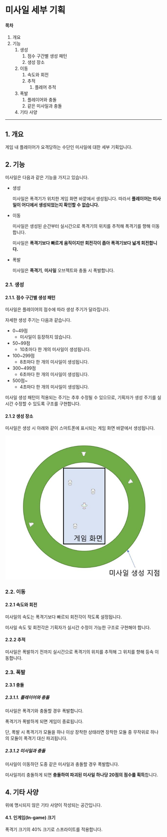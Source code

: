 # 미사일 세부 기획

#### 목차

1.  개요
2.  기능
    1.  생성
        1.  점수 구간별 생성 패턴
        2.  생성 장소
    2.  이동
        1.  속도와 회전
        2.  추적
            1.  플레어 추적
    3.  폭발
        1.  플레이어와 충돌
        2.  같은 미사일과 충돌
    4.  기타 사양

-----

## 1. 개요

게임 내 플레이어가 요격당하는 수단인 미사일에 대한 세부 기획입니다.

## 2. 기능

미사일은 다음과 같은 기능을 가지고 있습니다.

*   생성

    미사일은 폭격기가 위치한 게임 화면 바깥에서 생성됩니다. 따라서 **플레이어는 미사일이 어디에서 생성되었는지 확인할 수 없습니다.**

*   이동

    미사일은 생성된 순간부터 실시간으로 폭격기의 위치를 추적해 폭격기를 향해 이동합니다. 

    미사일은 **폭격기보다 빠르게 움직이지만 회전각이 좁아 폭격기보다 넓게 회전합니다.**

*   폭발

    미사일은 **폭격기**, **미사일** 오브젝트와 충돌 시 폭발합니다. 

### 2.1. 생성

#### 2.1.1. 점수 구간별 생성 패턴

미사일은 플레이어의 점수에 따라 생성 주기가 달라집니다.

자세한 생성 주기는 다음과 같습니다.

*   0~49점
    -   미사일이 등장하지 않습니다.
*   50~99점
    *   10초마다 한 개의 미사일이 생성됩니다.
*   100~299점
    -   8초마다 한 개의 미사일이 생성됩니다.
*   300~499점
    *   6초마다 한 개의 미사일이 생성됩니다.
*   500점~
    -   4초마다 한 개의 미사일이 생성됩니다.

미사일 생성 패턴이 적용되는 주기는 추후 수정될 수 있으므로, 기획자가 생성 주기를 실시간 수정할 수 있도록 구조를 구현합니다.

#### 2.1.2 생성 장소

미사일은 생성 시 아래와 같이 스마트폰에 표시되는 게임 화면 바깥에서 생성됩니다. 

![](../image/ref_missile_instantiate.JPG)

### 2.2. 이동

#### 2.2.1 속도와 회전

미사일의 속도는 폭격기보다 빠르되 회전각이 작도록 설정됩니다.

미사일 속도 및 회전각은 기획자가 실시간 수정이 가능한 구조로 구현해야 합니다.

#### 2.2.2 추적

미사일은 폭발하기 전까지 실시간으로 폭격기의 위치를 추적해 그 위치를 향해 등속 이동합니다.

### 2.3. 폭발

#### 2.3.1 충돌

##### 2.3.1.1. 플레이어와 충돌

미사일은 폭격기와 충돌할 경우 폭발합니다.

폭격기가 폭발하게 되면 게임이 종료됩니다.

단, 폭발 시 폭격기가 모듈을 하나 이상 장착한 상태라면 장착한 모듈 중 무작위로 하나의 모듈이 폭격기 대신 파괴됩니다.

##### 2.3.1.2 미사일과 충돌

미사일이 이동하던 도중 같은 미사일과 충돌할 경우 폭발합니다.

미사일끼리 충돌하게 되면 **충돌하여 파괴된 미사일 하나당 20점의 점수를 획득**합니다.

## 4. 기타 사양

위에 명시되지 않은 기타 사양이 작성되는 공간입니다.

#### 4.1. 인게임(In-game) 크기

폭격기 크기의 40% 크기로 스프라이트를 적용합니다.

